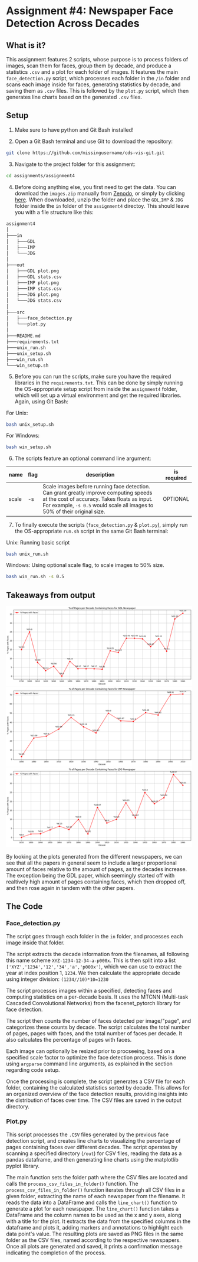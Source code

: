 # Assignment #4: Newspaper Face Detection Across Decades 

## What is it?
This assignment features 2 scripts, whose purpose is to process folders of images, scan them for faces, group them by decade, and produce a statistics `.csv` and a plot for each folder of images.
It features the main `face_detection.py` script, which processes each folder in the `/in` folder and scans each image inside for faces, generating statistics by decade, and saving them as `.csv` files.
This is followed by the `plot.py` script, which then generates line charts based on the generated `.csv` files.

## Setup
1. Make sure to have python and Git Bash installed!

2. Open a Git Bash terminal and use Git to download the repository:

```sh
git clone https://github.com/missingusername/cds-vis-git.git
```

3. Navigate to the project folder for this assignment:

```sh
cd assignments/assignment4
```

4. Before doing anything else, you first need to get the data. You can download the `images.zip` manually from [Zenodo](https://zenodo.org/records/3706863), or simply by clicking [here](https://zenodo.org/records/3706863/files/images.zip?download=1). When downloaded, unzip the folder and place the `GDL`,`IMP` & `JDG` folder inside the `in` folder of the `assignment4` directoy.
This should leave you with a file structure like this:

```
assignment4
│
├───in
│   ├───GDL
│   ├───IMP
│   └───JDG
│
├───out
│   ├───GDL plot.png
│   ├───GDL stats.csv
│   ├───IMP plot.png
│   ├───IMP stats.csv
│   ├───JDG plot.png
│   └───JDG stats.csv
│
├───src
│   ├───face_detection.py
│   └───plot.py
│
├───README.md
├───requirements.txt
├───unix_run.sh
├───unix_setup.sh
├───win_run.sh
└───win_setup.sh
```

5. Before you can run the scripts, make sure you have the required libraries in the `requirements.txt`. This can be done by simply running the OS-appropriate setup script from inside the `assignment4` folder, which will set up a virtual environment and get the required libraries. Again, using Git Bash:

For Unix:
```sh
bash unix_setup.sh
```
For Windows:
```sh
bash win_setup.sh
```

6. The scripts feature an optional command line argument:

| name | flag | description | is required |
|   -   |   -   |   -   |   -   |
| scale | -s | Scale images before running face detection. Can grant greatly improve computing speeds at the cost of accuracy. Takes floats as input. For example, `-s 0.5` would scale all images to 50% of their original size. | OPTIONAL |

7. To finally execute the scripts (`face_detection.py` & `plot.py`), simply run the OS-appropriate `run.sh` script in the same Git Bash terminal:

Unix: Running basic script
```sh
bash unix_run.sh
```
Windows: Using optional scale flag, to scale images to 50% size.
```sh
bash win_run.sh -s 0.5
```

## Takeaways from output
![Learning curves](out/GDL%20plot.png)
![Learning curves](out/IMP%20plot.png)
![Learning curves](out/JDG%20plot.png)

By looking at the plots generated from the different newspapers, we can see that all the papers in general seem to include a larger proportional amount of faces relative to the amount of pages, as the decades increase. The exception being the GDL paper, which seemingly started off with realtively high amount of pages containing faces, which then dropped off, and then rose again in tandem with the other papers.

## The Code
### Face_detection.py
The script goes through each folder in the `in` folder, and processes each image inside that folder.

The script extracts the decade information from the filenames, all following this name scheme `XYZ-1234-12-34-a-p000x`. This is then split into a list `['XYZ','1234','12','34','a','p000x']`, which we can use to extract the year at index position 1, `1234`.
We then calculate the appropriate decade using integer division: `(1234//10)*10=1230`

The script processes images within a specified, detecting faces and computing statistics on a per-decade basis. It uses the MTCNN (Multi-task Cascaded Convolutional Networks) from the facenet_pytorch library for face detection. 

The script then counts the number of faces detected per image/"page", and categorizes these counts by decade. The script calculates the total number of pages, pages with faces, and the total number of faces per decade. It also calculates the percentage of pages with faces.

Each image can optionally be resized prior to procseeing, based on a specified scale factor to optimize the face detection process. This is done using `argparse` command line arguments, as explained in the section regarding code setup.

Once the processing is complete, the script generates a CSV file for each folder, containing the calculated statistics sorted by decade. This allows for an organized overview of the face detection results, providing insights into the distribution of faces over time. The CSV files are saved in the output directory.


### Plot.py<void element to prevent hyperlinking>

This script processes the `.CSV` files generated by the previous face detection script, and creates line charts to visualizing the percentage of pages containing faces over different decades. The script operates by scanning a specified directory (`/out`) for CSV files, reading the data as a pandas dataframe, and then generating line charts using the matplotlib pyplot library.

The main function sets the folder path where the CSV files are located and calls the `process_csv_files_in_folder()` function. 
The `process_csv_files_in_folder()` function iterates through all CSV files in a given folder, extracting the name of each newspaper from the filename. It reads the data into a DataFrame and calls the `line_chart()` function to generate a plot for each newspaper.
The `line_chart()` function takes a DataFrame and the column names to be used as the x and y axes, along with a title for the plot. It extracts the data from the specified columns in the dataframe and plots it, adding markers and annotations to highlight each data point's value.
The resulting plots are saved as PNG files in the same folder as the CSV files, named according to the respective newspapers.
Once all plots are generated and saved, it prints a confirmation message indicating the completion of the process.
